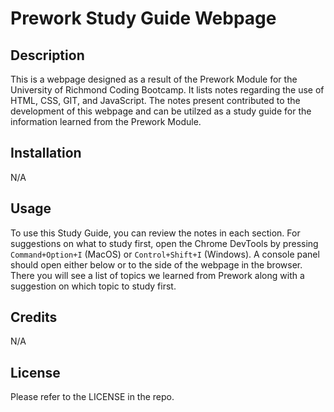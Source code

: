 # Prework Study Guide Webpage

## Description

This is a webpage designed as a result of the Prework Module for the University of Richmond Coding Bootcamp. It lists notes regarding the use of HTML, CSS, GIT, and JavaScript. The notes present contributed to the development of this webpage and can be utilzed as a study guide for the information learned from the Prework Module.

## Installation

N/A

## Usage

To use this Study Guide, you can review the notes in each section. For suggestions on what to study first, open the Chrome DevTools by pressing `Command+Option+I` (MacOS) or `Control+Shift+I` (Windows). A console panel should open either below or to the side of the webpage in the browser. There you will see a list of topics we learned from Prework along with a suggestion on which topic to study first.

## Credits

N/A

## License

Please refer to the LICENSE in the repo.